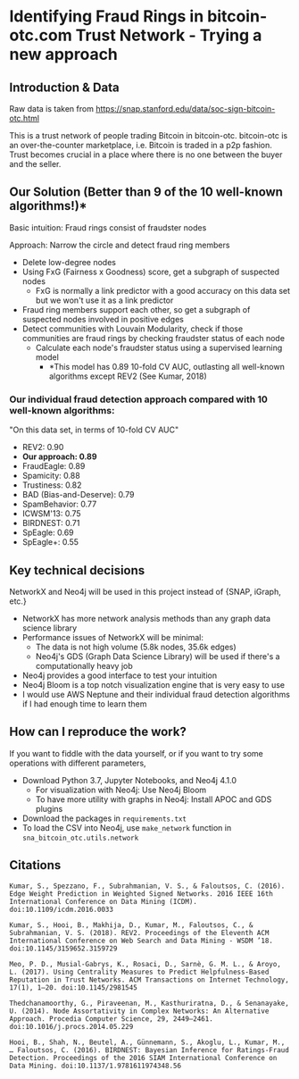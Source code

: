 # Identifying Fraud Rings in bitcoin-otc.com Trust Network - Trying a new approach

## Introduction & Data
Raw data is taken from https://snap.stanford.edu/data/soc-sign-bitcoin-otc.html

This is a trust network of people trading Bitcoin in bitcoin-otc. bitcoin-otc is an over-the-counter
marketplace, i.e. Bitcoin is traded in a p2p fashion. Trust becomes crucial in a place where there is
no one between the buyer and the seller.

## Our Solution (Better than 9 of the 10 well-known algorithms!)*

Basic intuition: Fraud rings consist of fraudster nodes

Approach: Narrow the circle and detect fraud ring members

- Delete low-degree nodes
- Using FxG (Fairness x Goodness) score, get a subgraph of suspected nodes
  - FxG is normally a link predictor with a good accuracy on this data set but we won't use it as a link predictor
- Fraud ring members support each other, so get a subgraph of suspected nodes involved in positive edges
- Detect communities with Louvain Modularity, check if those communities are fraud rings by checking fraudster status of each node
  - Calculate each node's fraudster status using a supervised learning model
    - *This model has 0.89 10-fold CV AUC, outlasting all well-known algorithms except REV2 (See Kumar, 2018)

### Our individual fraud detection approach compared with 10 well-known algorithms:

"On this data set, in terms of 10-fold CV AUC"

- REV2: 0.90
- **Our approach: 0.89**
- FraudEagle: 0.89
- Spamicity: 0.88
- Trustiness: 0.82
- BAD (Bias-and-Deserve): 0.79
- SpamBehavior: 0.77
- ICWSM'13: 0.75
- BIRDNEST: 0.71
- SpEagle: 0.69
- SpEagle+: 0.55


## Key technical decisions
NetworkX and Neo4j will be used in this project instead of {SNAP, iGraph, etc.}
- NetworkX has more network analysis methods than any graph data science library
- Performance issues of NetworkX will be minimal:
    - The data is not high volume (5.8k nodes, 35.6k edges)
    - Neo4j's GDS (Graph Data Science Library) will be used if there's a computationally heavy job
- Neo4j provides a good interface to test your intuition
- Neo4j Bloom is a top notch visualization engine that is very easy to use
- I would use AWS Neptune and their individual fraud detection algorithms if I had enough time to learn them

## How can I reproduce the work?
If you want to fiddle with the data yourself, or if you want to try some operations with different parameters,

- Download Python 3.7, Jupyter Notebooks, and Neo4j 4.1.0
  - For visualization with Neo4j: Use Neo4j Bloom
  - To have more utility with graphs in Neo4j: Install APOC and GDS plugins
- Download the packages in `requirements.txt`
- To load the CSV into Neo4j, use `make_network` function in `sna_bitcoin_otc.utils.network`

## Citations

```text
Kumar, S., Spezzano, F., Subrahmanian, V. S., & Faloutsos, C. (2016). Edge Weight Prediction in Weighted Signed Networks. 2016 IEEE 16th International Conference on Data Mining (ICDM). doi:10.1109/icdm.2016.0033 

Kumar, S., Hooi, B., Makhija, D., Kumar, M., Faloutsos, C., & Subrahmanian, V. S. (2018). REV2. Proceedings of the Eleventh ACM International Conference on Web Search and Data Mining - WSDM ’18. doi:10.1145/3159652.3159729 

Meo, P. D., Musial-Gabrys, K., Rosaci, D., Sarnè, G. M. L., & Aroyo, L. (2017). Using Centrality Measures to Predict Helpfulness-Based Reputation in Trust Networks. ACM Transactions on Internet Technology, 17(1), 1–20. doi:10.1145/2981545 

Thedchanamoorthy, G., Piraveenan, M., Kasthuriratna, D., & Senanayake, U. (2014). Node Assortativity in Complex Networks: An Alternative Approach. Procedia Computer Science, 29, 2449–2461. doi:10.1016/j.procs.2014.05.229 

Hooi, B., Shah, N., Beutel, A., Günnemann, S., Akoglu, L., Kumar, M., … Faloutsos, C. (2016). BIRDNEST: Bayesian Inference for Ratings-Fraud Detection. Proceedings of the 2016 SIAM International Conference on Data Mining. doi:10.1137/1.9781611974348.56
```
